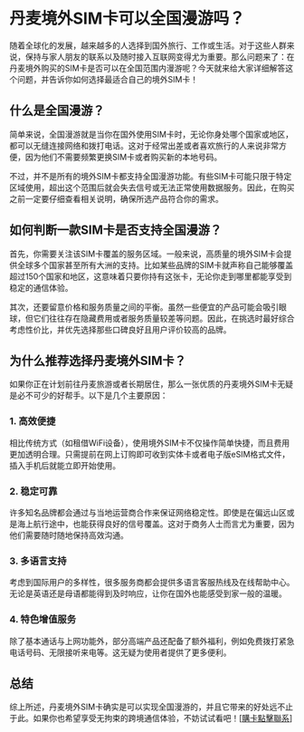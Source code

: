 # 丹麦境外SIM卡可以全国漫游吗？

随着全球化的发展，越来越多的人选择到国外旅行、工作或生活。对于这些人群来说，保持与家人朋友的联系以及随时接入互联网变得尤为重要。那么问题来了：在丹麦境外购买的SIM卡是否可以在全国范围内漫游呢？今天就来给大家详细解答这个问题，并告诉你如何选择最适合自己的境外SIM卡！

## 什么是全国漫游？

简单来说，全国漫游就是当你在国外使用SIM卡时，无论你身处哪个国家或地区，都可以无缝连接网络和拨打电话。这对于经常出差或者喜欢旅行的人来说非常方便，因为他们不需要频繁更换SIM卡或者购买新的本地号码。

不过，并不是所有的境外SIM卡都支持全国漫游功能。有些SIM卡可能只限于特定区域使用，超出这个范围后就会失去信号或无法正常使用数据服务。因此，在购买之前一定要仔细查看相关说明，确保所选产品符合你的需求。

## 如何判断一款SIM卡是否支持全国漫游？

首先，你需要关注该SIM卡覆盖的服务区域。一般来说，高质量的境外SIM卡会提供全球多个国家甚至所有大洲的支持。比如某些品牌的SIM卡就声称自己能够覆盖超过150个国家和地区，这意味着只要你持有这张卡，无论你走到哪里都能享受到稳定的通信体验。

其次，还要留意价格和服务质量之间的平衡。虽然一些便宜的产品可能会吸引眼球，但它们往往存在隐藏费用或者服务质量较差等问题。因此，在挑选时最好综合考虑性价比，并优先选择那些口碑良好且用户评价较高的品牌。

## 为什么推荐选择丹麦境外SIM卡？

如果你正在计划前往丹麦旅游或者长期居住，那么一张优质的丹麦境外SIM卡无疑是必不可少的好帮手。以下是几个主要原因：

### 1. 高效便捷
相比传统方式（如租借WiFi设备），使用境外SIM卡不仅操作简单快捷，而且费用更加透明合理。只需提前在网上订购即可收到实体卡或者电子版eSIM格式文件，插入手机后就能立即开始使用。

### 2. 稳定可靠
许多知名品牌都会通过与当地运营商合作来保证网络稳定性。即使是在偏远山区或是海上航行途中，也能获得良好的信号覆盖。这对于商务人士而言尤为重要，因为他们需要随时随地保持高效沟通。

### 3. 多语言支持
考虑到国际用户的多样性，很多服务商都会提供多语言客服热线及在线帮助中心。无论是英语还是母语都能得到及时响应，让你在国外也能感受到家一般的温暖。

### 4. 特色增值服务
除了基本通话与上网功能外，部分高端产品还配备了额外福利，例如免费拨打紧急电话号码、无限接听来电等。这无疑为使用者提供了更多便利。

## 总结

综上所述，丹麦境外SIM卡确实是可以实现全国漫游的，并且它带来的好处远不止于此。如果你也希望享受无拘束的跨境通信体验，不妨试试看吧！[[購卡點擊聯系](https://t.me/s/esim1088)]